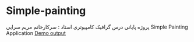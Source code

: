 
# Simple-painting
پروژه پایانی درس گرافیک کامپیوتری
استاد : سرکارخانم مریم سرایی
Simple Painting Application 
[Demo output](https://github.com/mohammada315/Simple-painting/blob/main/Screenshot%20from%202021-07-10%2012-42-37.png)
